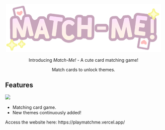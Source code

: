 <p align="center"><img src="/assets/img/matchMeLogo.png" style="width:500px"></p>

<p align="center">Introducing <i>Match-Me!</i> - A cute card matching game!</p>
<p align="center">Match cards to unlock themes.</p>

## Features
<img src="https://github.com/user-attachments/assets/dd5c2e58-d62e-455f-b656-4bb1876b60af" style="width:600px">

<ul>
  <li>Matching card game.</li>
  <li>New themes continuously added!</li>
</ul>

<p>Access the website here: https://playmatchme.vercel.app/</p>
